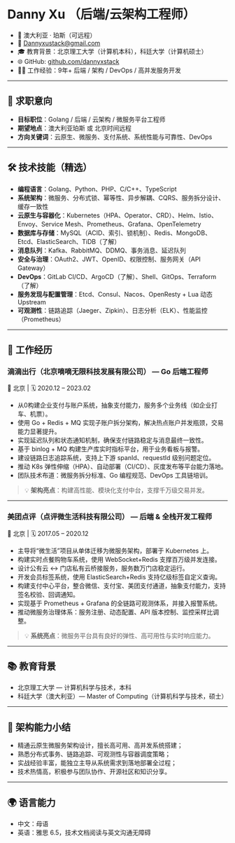 # Danny Xu （后端/云架构工程师）

- 📍 澳大利亚 · 珀斯（可远程）  
- 📧 Dannyxustack@gmail.com   
- 🎓 教育背景：北京理工大学（计算机本科），科廷大学（计算机硕士）  
- 🌐 GitHub: [github.com/dannyxstack](https://github.com/dannyxstack)  
- 🧑‍💻 工作经验：9年+ 后端 / 架构 / DevOps / 高并发服务开发

---

## 🎯 求职意向

- **目标职位**：Golang / 后端 / 云架构 / 微服务平台工程师  
- **期望地点**：澳大利亚珀斯 或 北京时间远程  
- **方向关键词**：云原生、微服务、支付系统、系统性能与可靠性、DevOps

---

## 🛠 技术技能（精选）

- **编程语言**：Golang、Python、PHP、C/C++、TypeScript  
- **系统架构**：微服务、分布式锁、幂等性、异步解耦、CQRS、服务拆分设计、缓存一致性  
- **云原生与容器化**：Kubernetes（HPA、Operator、CRD）、Helm、Istio、Envoy、Service Mesh、Prometheus、Grafana、OpenTelemetry  
- **数据库与存储**：MySQL（ACID、索引、锁机制）、Redis、MongoDB、Etcd、ElasticSearch、TiDB（了解）  
- **消息队列**：Kafka、RabbitMQ、DDMQ、事务消息、延迟队列  
- **安全与治理**：OAuth2、JWT、OpenID、权限控制、服务网关（API Gateway）  
- **DevOps**：GitLab CI/CD、ArgoCD（了解）、Shell、GitOps、Terraform（了解）  
- **服务发现与配置管理**：Etcd、Consul、Nacos、OpenResty + Lua 动态Upstream  
- **可观测性**：链路追踪（Jaeger、Zipkin）、日志分析（ELK）、性能监控（Prometheus）

---

## 💼 工作经历

### 滴滴出行（北京嘀嘀无限科技发展有限公司） — Go 后端工程师  
📍 北京 | 🗓 2020.12 – 2023.02

- 从0构建企业支付与账户系统，抽象支付能力，服务多个业务线（如企业打车、机票）。
- 使用 Go + Redis + MQ 实现子账户拆分架构，解决热点账户并发瓶颈，交易能力显著提升。
- 实现延迟队列和状态通知机制，确保支付链路稳定与消息最终一致性。
- 基于 binlog + MQ 构建生产库实时指标平台，用于业务看板与报警。
- 建设链路日志追踪系统，支持上下游 spanId、requestId 级别问题定位。
- 推动 K8s 弹性伸缩（HPA）、自动部署（CI/CD）、灰度发布等平台能力落地。
- 团队技术布道：微服务拆分标准、Go 编程规范、DevOps 工具链培训。

> 💡 **架构亮点**：构建高性能、模块化支付中台，支撑千万级交易并发。

---

### 美团点评（点评微生活科技有限公司） — 后端 & 全栈开发工程师  
📍 北京 | 🗓 2017.05 – 2020.12

- 主导将“微生活”项目从单体迁移为微服务架构，部署于 Kubernetes 上。
- 构建实时点餐购物车系统，使用 WebSocket+Redis 支撑百万级并发连接。
- 设计公有云 <-> 门店私有云桥接服务，服务数万门店稳定运行。
- 开发会员标签系统，使用 ElasticSearch+Redis 支持亿级标签自定义查询。
- 构建支付中心平台，整合微信、支付宝、美团支付通道，抽象支付能力，支持签名校验、回调通知。
- 实现基于 Prometheus + Grafana 的全链路可观测体系，并接入报警系统。
- 推动微服务治理体系：服务注册、动态配置、API 版本控制、监控采样比调整。

> 💡 **系统亮点**：微服务平台具有良好的弹性、高可用性与实时响应能力。

---

## 📚 教育背景

- 北京理工大学 — 计算机科学与技术，本科  
- 科廷大学（澳大利亚）— Master of Computing（计算机科学与技术，硕士）

---

## 🧭 架构能力小结

- 精通云原生微服务架构设计，擅长高可用、高并发系统搭建；
- 熟悉分布式事务、链路追踪、可观测性与容器调度策略；
- 实战经验丰富，能独立主导从系统需求到落地部署全过程；
- 技术热情高，积极参与团队协作、开源社区和知识分享。

---

## 🌍 语言能力

- 中文：母语  
- 英语：雅思 6.5，技术文档阅读与英文沟通无障碍

